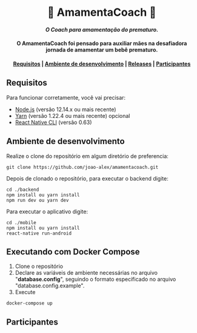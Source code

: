 <h1 align="center">
  👶 AmamentaCoach 🍼
</h1>

<h4 align="center">
  <i>O Coach para amamentação do prematuro.</i><br>
</h4>

<h4 align="center">
  O AmamentaCoach foi pensado para auxiliar mães na desafiadora jornada de amamentar um bebê prematuro.
</h4>

<div align="center">
  <h4>
    <a href="#requisitos">Requisitos</a> |
    <a href="#ambiente-de-desenvolvimento">Ambiente de desenvolvimento</a> |
    <a href="https://github.com/joao-alex/amamentacoach/releases">Releases</a> |
    <a href="#participantes">Participantes</a>
  </h4>
</div>

## Requisitos

Para funcionar corretamente, você vai precisar:
- [Node.js](nodejs.org) (versão 12.14.x ou mais recente)
- [Yarn](https://yarnpkg.com/) (versão 1.22.4 ou mais recente) opcional
- [React Native CLI](https://reactnative.dev/) (versão 0.63)

## Ambiente de desenvolvimento

Realize o clone do repositório em algum diretório de preferencia:
```
git clone https://github.com/joao-alex/amamentacoach.git
```
Depois de clonado o repositório, para executar o backend digite:
```
cd ./backend
npm install ou yarn install
npm run dev ou yarn dev
```
Para executar o aplicativo digite:
```
cd ./mobile
npm install ou yarn install
react-native run-android
```

## Executando com Docker Compose
1. Clone o repositório
2. Declare as variáveis de ambiente necessárias no arquivo "**database.config**", seguindo o formato especificado no arquivo "database.config.example". 
3. Execute
```
docker-compose up
```

## Participantes

